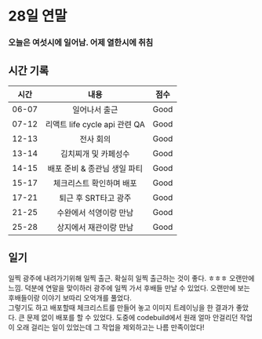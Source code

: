 # 28일 연말

### 오늘은 여섯시에 일어남. 어제 열한시에 취침

## 시간 기록 
|시간|내용|점수|
|:-:|:-:|:-:|
|06-07|일어나서 출근|Good|
|07-12|리액트 life cycle api 관련 QA|Good|
|12-13|전사 회의|Good|
|13-14|김치찌개 및 카페성수|Good|
|14-15|배포 준비 & 종관님 생일 파티|Good|
|15-17|체크리스트 확인하며 배포|Good|
|17-21|퇴근 후 SRT타고 광주|Good|
|21-25|수완에서 석영이랑 만남|Good|
|25-28|상지에서 재관이랑 만남|Good|

## 일기
일찍 광주에 내려가기위해 일찍 출근. 확실히 일찍 출근하는 것이 좋다. ㅎㅎㅎ 오랜만에 느낌.
덕분에 연말을 맞이하러 광주에 일찍 가서 후배들 만날 수 있었다. 오랜만에 보는 후배들이랑 이야기 보따리 오억개를 풀었다.  
그렇기도 하고 배포할때 체크리스트를 만들어 놓고 이미지 트레이닝을 한 결과가 좋았다. 큰 문제 없이 배포를 할 수 있었다. 도중에 codebuild에서 원래 얼마 안걸리던 작업이 오래 걸리는 일이 있었는데 그 작업을 제외하고는 나름 만족이었다!